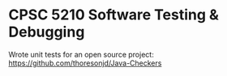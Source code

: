 # CPSC 5210 Software Testing & Debugging

Wrote unit tests for an open source project: https://github.com/thoresonjd/Java-Checkers
